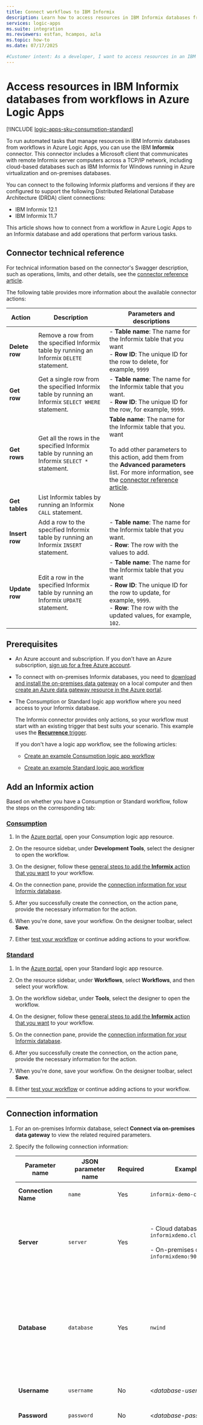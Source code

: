 ```yaml
---
title: Connect workflows to IBM Informix
description: Learn how to access resources in IBM Informix databases from workflows in Azure Logic Apps.
services: logic-apps
ms.suite: integration
ms.reviewers: estfan, hcampos, azla
ms.topic: how-to
ms.date: 07/17/2025

#Customer intent: As a developer, I want to access resources in an IBM Informix database from workflows in Azure Logic Apps.
---
```


# Access resources in IBM Informix databases from workflows in Azure Logic Apps

[!INCLUDE [logic-apps-sku-consumption-standard](../../../includes/logic-apps-sku-consumption-standard.md)]

To run automated tasks that manage resources in IBM Informix databases from workflows in Azure Logic Apps, you can use the IBM **Informix** connector. This connector includes a Microsoft client that communicates with remote Informix server computers across a TCP/IP network, including cloud-based databases such as IBM Informix for Windows running in Azure virtualization and on-premises databases.

You can connect to the following Informix platforms and versions if they are configured to support the following Distributed Relational Database Architecture (DRDA) client connections:

* IBM Informix 12.1
* IBM Informix 11.7

This article shows how to connect from a workflow in Azure Logic Apps to an Informix database and add operations that perform various tasks.

## Connector technical reference

For technical information based on the connector's Swagger description, such as operations, limits, and other details, see the [connector reference article](/connectors/informix/).

The following table provides more information about the available connector actions:

| Action | Description | Parameters and descriptions |
|--------|-------------|-----------------------------|
| **Delete row** | Remove a row from the specified Informix table by running an Informix `DELETE` statement. | - **Table name**: The name for the Informix table that you want <br>- **Row ID**: The unique ID for the row to delete, for example, `9999` |
| **Get row** | Get a single row from the specified Informix table by running an Informix `SELECT WHERE` statement. | - **Table name**: The name for the Informix table that you want. <br>- **Row ID**: The unique ID for the row, for example, `9999`. |
| **Get rows** | Get all the rows in the specified Informix table by running an Informix `SELECT *` statement. | **Table name**: The name for the Informix table that you. want <br><br>To add other parameters to this action, add them from the **Advanced parameters** list. For more information, see the [connector reference article](/connectors/informix/). |
| **Get tables** | List Informix tables by running an Informix `CALL` statement. | None |
| **Insert row** | Add a row to the specified Informix table by running an Informix `INSERT` statement. | - **Table name**: The name for the Informix table that you want. <br>- **Row**: The row with the values to add. |
| **Update row** | Edit a row in the specified Informix table by running an Informix `UPDATE` statement. | - **Table name**: The name for the Informix table that you want <br>- **Row ID**: The unique ID for the row to update, for example, `9999`. <br>- **Row**: The row with the updated values, for example, `102`. |

## Prerequisites

* An Azure account and subscription. If you don't have an Azure subscription, [sign up for a free Azure account](https://azure.microsoft.com/free/).

* To connect with on-premises Informix databases, you need to [download and install the on-premises data gateway](../logic-apps-gateway-install.md) on a local computer and then [create an Azure data gateway resource in the Azure portal](../logic-apps-gateway-connection.md).

* The Consumption or Standard logic app workflow where you need access to your Informix database.

  The Informix connector provides only actions, so your workflow must start with an existing trigger that best suits your scenario. This example uses the [**Recurrence** trigger](../../connectors/connectors-native-recurrence.md).

  If you don't have a logic app workflow, see the following articles:

  * [Create an example Consumption logic app workflow](../quickstart-create-example-consumption-workflow.md)

  * [Create an example Standard logic app workflow](../create-single-tenant-workflows-azure-portal.md)

## Add an Informix action

Based on whether you have a Consumption or Standard workflow, follow the steps on the corresponding tab:

### [Consumption](#tab/consumption)

1. In the [Azure portal](https://portal.azure.com), open your Consumption logic app resource.

1. On the resource sidebar, under **Development Tools**, select the designer to open the workflow.

1. On the designer, follow these [general steps to add the **Informix** action that you want](../add-trigger-action-workflow.md?tabs=consumption#add-action) to your workflow.

1. On the connection pane, provide the [connection information for your Informix database](#create-connection).

1. After you successfully create the connection, on the action pane, provide the necessary information for the action.

1. When you're done, save your workflow. On the designer toolbar, select **Save**.

1. Either [test your workflow](#test-workflow) or continue adding actions to your workflow.

### [Standard](#tab/standard)

1. In the [Azure portal](https://portal.azure.com), open your Standard logic app resource.

1. On the resource sidebar, under **Workflows**, select **Workflows**, and then select your workflow.

1. On the workflow sidebar, under **Tools**, select the designer to open the workflow.

1. On the designer, follow these [general steps to add the **Informix** action that you want](../add-trigger-action-workflow.md?tabs=standard#add-action) to your workflow.

1. On the connection pane, provide the [connection information for your Informix database](#create-connection).

1. After you successfully create the connection, on the action pane, provide the necessary information for the action.

1. When you're done, save your workflow. On the designer toolbar, select **Save**.

1. Either [test your workflow](#test-workflow) or continue adding actions to your workflow.

---

<a name="create-connection"></a>

## Connection information

1. For an on-premises Informix database, select **Connect via on-premises data gateway** to view the related required parameters.

1. Specify the following connection information:

   | Parameter name | JSON parameter name | Required | Example value | Description |
   |----------------|---------------------|----------|---------------|-------------|
   | **Connection Name** | `name` | Yes | `informix-demo-connection` | The name for the connection. |
   | **Server** | `server` | Yes | - Cloud database: `informixdemo.cloudapp.net:9089` <br><br>- On-premises database: `informixdemo:9089` | The TCP/IP address or alias that is in either IPv4 or IPv6 format, followed by a colon and a TCP/IP port number |
   | **Database** | `database` | Yes | `nwind` | The DRDA Relational Database Name (RDBNAM) or Informix database name (dbname). Informix accepts a 128-byte string. |
   | **Username** | `username` | No | <*database-user-name*> | Your user name for the database. |
   | **Password** | `password` | No | <*database-password*> | Your password for the database. |
   | **Authentication** | `authentication` | On-premises only | **Windows** (kerberos) or **Basic** | The authentication type required by your database. This parameter appears only when you select **Connect via on-premises data gateway**. <br><br>**Important**: Basic authentication has significant security disadvantages, such as sending credentials with every request and being susceptible to cross-site request forgery (CSRF) attacks. While this method might suit certain scenarios, consider more secure authentication methods when available. For more information, see the following resources: <br><br>- [Authentication guidance](#authentication-guidance) <br><br>- [Kerberos authentication overview in Windows Server](/windows-server/security/kerberos/kerberos-authentication-overview) <br><br>- [Authentication and verification methods available in Microsoft Entra ID](/entra/identity/authentication/concept-authentication-methods) |
   | **Gateway** | `gateway` | On-premises only | - **Subscription**: <*Azure-subscription*> <br><br>- <*Azure-on-premises-data-gateway-resource*> | The Azure subscription and Azure resource name for the on-premises data gateway that you created in the Azure portal. The **Gateway** property and sub-properties appears only when you select **Connect via on-premises data gateway**. |

   The following examples show sample connections for cloud databases and on-premises databases:

   * **Cloud database**

     :::image type="content" source="media/ibm-informix/connection-cloud-database.png" alt-text="Screenshot shows connection pane with example details for Informix cloud database." lightbox="media/ibm-informix/connection-cloud-database.png":::

   * **On-premises database**

     :::image type="content" source="media/ibm-informix/connection-on-premises-database.png" alt-text="Screenshot shows connection pane with example details for Informix on-premises database." lightbox="media/ibm-informix/connection-on-premises-database.png":::

1. When you're done, select **Create new**.

1. Continue with the next steps for [Consumption](ibm-informix.md?tabs=consumption#add-an-informix-action) or [Standard](ibm-informix.md?tabs=standard#add-an-informix-action) workflows.

## Authentication guidance

- When possible, avoid methods that employ a username and password or tokens.

  [!INCLUDE [guidance-authentication-flows](../includes/guidance-authentication-flows.md)]

- Make sure that you secure and protect sensitive and personal data.

  [!INCLUDE [secrets-guidance](../includes/secrets-guidance.md)]

<a id="test-workflow"></a>

## Test your workflow

Based on whether you have a Consumption or Standard workflow, follow the steps on the corresponding tab:

### [Consumption](#tab/consumption)

1. On the designer toolbar, select **Run** > **Run**.

   After the workflow runs, you can view the outputs from that run.

1. [Follow the general steps to view the latest workflow run and the information for each step in the workflow](../view-workflow-status-run-history.md?tabs=consumption#review-run-history).

1. On the run history pane toolbar, select **Run details**.

1. On the run details pane, from the actions list, select the action with the outputs that you want to view. 

1. To view the inputs, under **Inputs Link**, select the URL link. To view the outputs, under **Outputs Link** link, select the URL link.

### [Standard](#tab/standard)

1. On the designer toolbar, select **Run** > **Run**.

   After the workflow runs, you can view the outputs from that run.

1. [Follow the general steps to view the latest workflow run and the information for each step in the workflow](../view-workflow-status-run-history.md?tabs=standard#review-run-history).

1. On the run history pane, select the operation with the inputs and outputs that you want to review.

   The information pane opens and shows the available inputs and outputs for the selected operation.

---

The following example shows sample output from the **Get rows** action in a Consumption workflow:

:::image type="content" source="media/ibm-informix/get-rows-outputs.png" alt-text="Screenshot shows outputs from action named Get rows." lightbox="media/ibm-informix/get-rows-outputs.png":::

## Related content

* [What are connectors in Azure Logic Apps](../../connectors/introduction.md)
* [Managed connectors for Azure Logic Apps](../../connectors/managed.md)
* [Built-in connectors for Azure Logic Apps](../../connectors/built-in.md)
